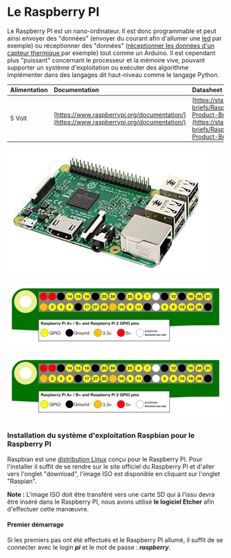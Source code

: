 # Le Raspberry PI

Le Raspberry PI est un nano-ordinateur. Il est donc programmable et peut ainsi envoyer des "données" \(envoyer du courant afin d'allumer une [led](https://fr.wikipedia.org/wiki/Diode_électroluminescente) par exemple\) ou réceptionner des "données" \([réceptionner les données d'un capteur thermique ](https://www.carnetdumaker.net/articles/mesurer-une-temperature-avec-un-capteur-lm35-et-une-carte-arduino-genuino/)par exemple\) tout comme un Arduino. Il est cependant plus "puissant" concernant le processeur et la mémoire vive, pouvant supporter un système d'exploitation ou exécuter des algorithme implémenter dans des langages dit haut-niveau comme le langage Python.

| Alimentation | Documentation | Datasheet |
| :--- | :--- | :--- |
| 5 Volt | [https://www.raspberrypi.org/documentation/](https://www.raspberrypi.org/documentation/) | [https://static.raspberrypi.org/files/product-briefs/Raspberry-Pi-Model-Bplus-Product-Brief.pdf](https://static.raspberrypi.org/files/product-briefs/Raspberry-Pi-Model-Bplus-Product-Brief.pdf) |

![](../.gitbook/assets/91zsu44+34l._sx466_.jpg)

![](../.gitbook/assets/gpio-numbers-pi2.png)

![](../.gitbook/assets/gpio-numbers-pi2.png)

### Installation du système d'exploitation Raspbian pour le Raspberry PI

Raspbian est une [distribution Linux](https://fr.wikipedia.org/wiki/Distribution_Linux) conçu pour le Raspberry PI. Pour l'installer il suffit de se rendre sur le site officiel du Raspberry PI et d'aller vers l'onglet "download", l'image ISO est disponible en cliquant sur l'onglet "Raspian".

**Note :** L'image ISO doit être transféré vers une carte SD qui à l'issu devra être inséré dans le Raspberry PI, nous avons utilisé **le logiciel Etcher** afin d'effectuer cette manœuvre.

#### Premier démarrage

Si les premiers pas ont été effectués et le Raspberry PI allumé, il suffit de se connecter avec le login _**pi**_ et le mot de passe : _**raspberry**_.

